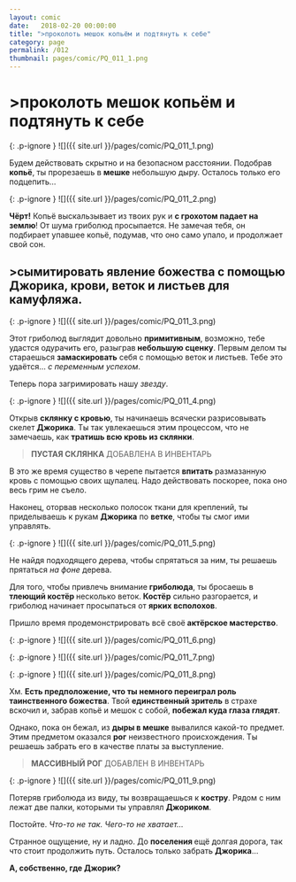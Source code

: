 ```yaml
---
layout: comic
date:   2018-02-20 00:00:00 
title: ">проколоть мешок копьём и подтянуть к себе"
category: page
permalink: /012
thumbnail: pages/comic/PQ_011_1.png
---
```

# >проколоть мешок копьём и подтянуть к себе

{: .p-ignore }
![]({{ site.url }}/pages/comic/PQ_011_1.png)

Будем действовать скрытно и на безопасном расстоянии. Подобрав <strong>копьё</strong>, ты прорезаешь в <strong>мешке</strong> небольшую дыру. Осталось только его подцепить…

{: .p-ignore }
![]({{ site.url }}/pages/comic/PQ_011_2.png)

<strong>Чёрт!</strong> Копьё выскальзывает из твоих рук и <strong>с грохотом падает на землю</strong>! От шума гриболюд просыпается. Не замечая тебя, он подбирает упавшее копьё, подумав, что оно само упало, и продолжает свой сон.

## >сымитировать явление божества с помощью Джорика, крови, веток и листьев для камуфляжа.

{: .p-ignore }
![]({{ site.url }}/pages/comic/PQ_011_3.png)

Этот гриболюд выглядит довольно <strong>примитивным</strong>, возможно, тебе удастся одурачить его, разыграв<strong> небольшую сценку</strong>. Первым делом ты стараешься <strong>замаскировать</strong> себя с помощью веток и листьев. Тебе это удаётся… <em>с переменным успехом</em>.

Теперь пора загримировать нашу <em>звезду</em>.

{: .p-ignore }
![]({{ site.url }}/pages/comic/PQ_011_4.png)

Открыв <strong>склянку с кровью</strong>, ты начинаешь всячески разрисовывать скелет <strong>Джорика</strong>. Ты так увлекаешься этим процессом, что не замечаешь, как <strong>тратишь всю кровь из склянки</strong>.

<blockquote><strong>ПУСТАЯ СКЛЯНКА</strong> ДОБАВЛЕНА В ИНВЕНТАРЬ</blockquote>

В это же время существо в черепе пытается <strong>впитать</strong> размазанную кровь с помощью своих щупалец. Надо действовать поскорее, пока оно весь грим не съело.

Наконец, оторвав несколько полосок ткани для креплений, ты приделываешь к рукам <strong>Джорика</strong> по <strong>ветке</strong>, чтобы ты смог ими управлять.

{: .p-ignore }
![]({{ site.url }}/pages/comic/PQ_011_5.png)

Не найдя подходящего дерева, чтобы спрятаться за ним, ты решаешь прятаться <em>на фоне</em> дерева.

Для того, чтобы привлечь внимание<strong> гриболюда</strong>, ты бросаешь в <strong>тлеющий костёр </strong>несколько веток.<strong> Костёр</strong> сильно разгорается, и гриболюд начинает просыпаться от <strong>ярких всполохов</strong>.

Пришло время продемонстрировать всё своё<strong> актёрское мастерство</strong>.

{: .p-ignore }
![]({{ site.url }}/pages/comic/PQ_011_6.png)

{: .p-ignore }
![]({{ site.url }}/pages/comic/PQ_011_7.png)

{: .p-ignore }
![]({{ site.url }}/pages/comic/PQ_011_8.png)

Хм. <strong>Есть предположение, что ты немного переиграл роль таинственного божества</strong>. Твой <strong>единственный зритель</strong> в страхе вскочил и, забрав копьё и мешок с собой, <strong>побежал куда глаза глядят</strong>.

Однако, пока он бежал, из <strong>дыры в мешке</strong> вывалился какой-то предмет. Этим предметом оказался <strong>рог</strong> неизвестного происхождения. Ты решаешь забрать его в качестве платы за выступление.

<blockquote><strong>МАССИВНЫЙ РОГ</strong> ДОБАВЛЕН В ИНВЕНТАРЬ</blockquote>

{: .p-ignore }
![]({{ site.url }}/pages/comic/PQ_011_9.png)

Потеряв гриболюда из виду, ты возвращаешься к <strong>костру</strong>. Рядом с ним лежат две палки, которыми ты управлял <strong>Джориком</strong>.

Постойте. <em>Что-то не так. Чего-то не хватает…</em>

Странное ощущение, ну и ладно. До <strong>поселения </strong>ещё долгая дорога, так что стоит продолжить путь. Осталось только забрать <strong>Джорика</strong>…

<strong>А, собственно, где Джорик?</strong>
